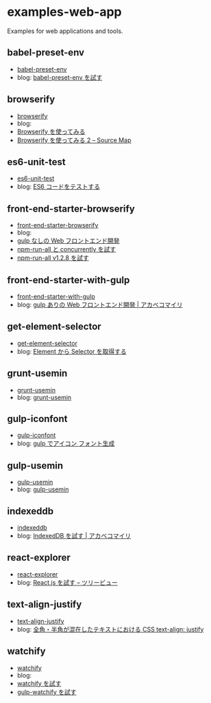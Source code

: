 # examples-web-app

Examples for web applications and tools.

## babel-preset-env

* [babel-preset-env](./babel-preset-env)
* blog: [babel-preset-env を試す](http://akabeko.me/blog/2017/03/babel-preset-env)

## browserify

* [browserify](./browserify)
* blog:
 *  [Browserify を使ってみる](http://akabeko.me/blog/2014/12/browserify/)
 * [Browserify を使ってみる 2 – Source Map](http://akabeko.me/blog/2014/12/browserify-2-source-map/)

## es6-unit-test

* [es6-unit-test](./es6-unit-test)
* blog: [ES6 コードをテストする](http://akabeko.me/blog/2015/05/es6-unit-test/)

## front-end-starter-browserify

* [front-end-starter-browserify](./front-end-starter-browserify)
* blog:
 * [gulp なしの Web フロントエンド開発](http://akabeko.me/blog/2015/08/dev-web-front-end-without-gulp/)
 * [npm-run-all と concurrently を試す](http://akabeko.me/blog/2015/08/npm-run-all-and-concurrently/)
 * [npm-run-all v1.2.8 を試す](http://akabeko.me/blog/2015/09/npm-run-all-v1-2-8/)

## front-end-starter-with-gulp

* [front-end-starter-with-gulp](./front-end-starter-with-gulp)
* blog: [gulp ありの Web フロントエンド開発 | アカベコマイリ](http://akabeko.me/blog/2015/08/dev-web-front-end-with-gulp/)

## get-element-selector

* [get-element-selector](./get-element-selector)
* blog: [Element から Selector を取得する](http://akabeko.me/blog/2015/06/get-element-selector/)

## grunt-usemin

* [grunt-usemin](./grunt-usemin)
* blog: [grunt-usemin](http://akabeko.me/blog/2014/12/grunt-usemin/)

## gulp-iconfont

* [gulp-iconfont](./gulp-iconfont)
* blog: [gulp でアイコン フォント生成](http://akabeko.me/blog/2015/01/gulp-iconfont/)

## gulp-usemin

* [gulp-usemin](./gulp-usemin)
* blog: [gulp-usemin](http://akabeko.me/blog/2014/12/gulp-usemin/)

## indexeddb

* [indexeddb](./indexeddb)
* blog: [IndexedDB を試す | アカベコマイリ](http://akabeko.me/blog/2015/02/indexeddb/)

## react-explorer

* [react-explorer](./react-explorer)
* blog: [React.js を試す – ツリービュー](http://akabeko.me/blog/2014/12/reactjs-treeview/)

## text-align-justify

* [text-align-justify](./text-align-justify)
* blog: [全角・半角が混在したテキストにおける CSS text-align: justify](http://akabeko.me/blog/2015/04/css-text-align-justify-mixed-single-multi-byte-char/)

## watchify

* [watchify](./watchify)
* blog:
 * [watchify を試す](http://akabeko.me/blog/2015/02/watchify/)
 * [gulp-watchify を試す](http://akabeko.me/blog/2015/05/gulp-watchify/)
